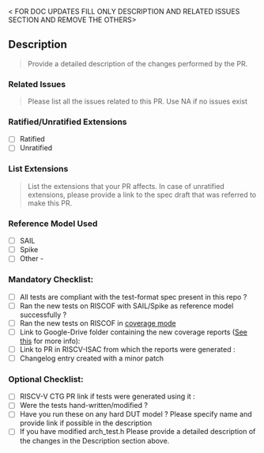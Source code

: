 < FOR DOC UPDATES FILL ONLY DESCRIPTION AND RELATED ISSUES SECTION AND REMOVE THE OTHERS>

## Description

> Provide a detailed description of the changes performed by the PR.

### Related Issues

> Please list all the issues related to this PR. Use NA if no issues exist

### Ratified/Unratified Extensions

- [ ] Ratified
- [ ] Unratified

### List Extensions

> List the extensions that your PR affects. In case of unratified extensions, please provide a link to the spec draft that was referred to make this PR.

### Reference Model Used

- [ ] SAIL
- [ ] Spike
- [ ] Other - <SPECIFY HERE>

### Mandatory Checklist:

  - [ ] All tests are compliant with the test-format spec present in this repo ?
  - [ ] Ran the new tests on RISCOF with SAIL/Spike as reference model successfully ?
  - [ ] Ran the new tests on RISCOF in [coverage mode](https://riscof.readthedocs.io/en/stable/commands.html#coverage)
  - [ ] Link to Google-Drive folder containing the new coverage reports ([See this]() for more info): <SPECIFY HERE>
  - [ ] Link to PR in RISCV-ISAC from which the reports were generated : <SPECIFY HERE>
  - [ ] Changelog entry created with a minor patch

### Optional Checklist:

  - [ ] RISCV-V CTG PR link if tests were generated using it : <PASTE HERE>
  - [ ] Were the tests hand-written/modified ?
  - [ ] Have you run these on any hard DUT model ? Please specify name and provide link if possible in the description
  - [ ] If you have modified arch\_test.h Please provide a detailed description of the changes in the Description section above.
